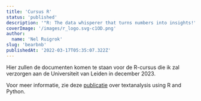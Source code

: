 ```yaml
---
title: 'Cursus R'
status: 'published'
description: '"R: The data whisperer that turns numbers into insights!"'
coverImage: '/images/r_logo.svg-c1OD.png'
author:
  name: 'Nel Ruigrok'
slug: 'bearbnb'
publishedAt: '2022-03-17T05:35:07.322Z'
---
```


Hier zullen de documenten komen te staan voor de R-cursus die ik zal verzorgen aan de Universiteit van Leiden in december 2023.

Voor meer informatie, zie deze [publicatie](https://cssbook.net/) over textanalysis using R and Python.

